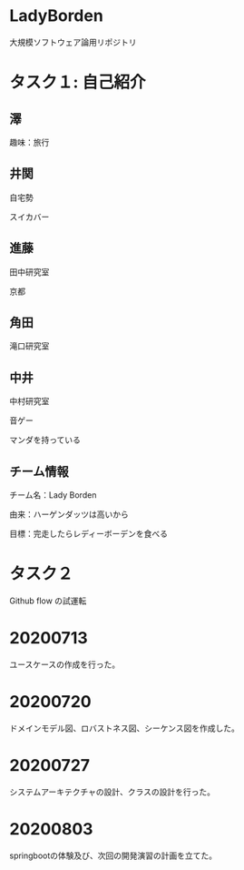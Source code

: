 # LadyBorden
大規模ソフトウェア論用リポジトリ

# タスク１: 自己紹介　


## 澤
趣味：旅行

## 井関
自宅勢

スイカバー

## 進藤
田中研究室

京都

## 角田
滝口研究室

## 中井
中村研究室

音ゲー

マンダを持っている


## チーム情報
チーム名：Lady Borden

由来：ハーゲンダッツは高いから

目標：完走したらレディーボーデンを食べる


# タスク２
Github flow の試運転

# 20200713
ユースケースの作成を行った。

# 20200720
ドメインモデル図、ロバストネス図、シーケンス図を作成した。

# 20200727
システムアーキテクチャの設計、クラスの設計を行った。

# 20200803
springbootの体験及び、次回の開発演習の計画を立てた。


